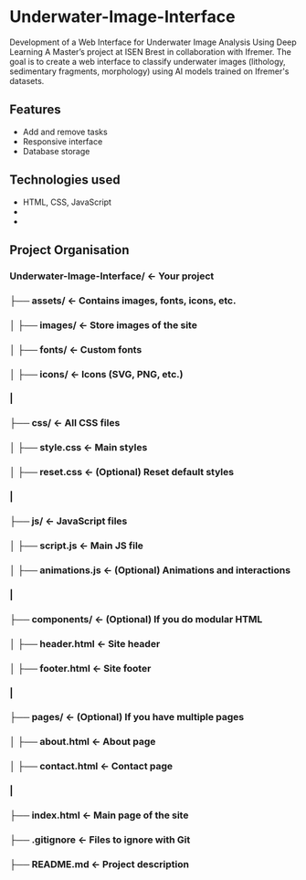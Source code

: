 # Underwater-Image-Interface
Development of a Web Interface for Underwater Image Analysis Using Deep Learning A Master’s project at ISEN Brest in collaboration with Ifremer. The goal is to create a web interface to classify underwater images (lithology, sedimentary fragments, morphology) using AI models trained on Ifremer's datasets.

## Features
-  Add and remove tasks
-  Responsive interface
-  Database storage

##  Technologies used
- HTML, CSS, JavaScript
- 
- 

## Project Organisation
### Underwater-Image-Interface/  <- Your project
### ├── assets/                 <- Contains images, fonts, icons, etc.
### │   ├── images/             <- Store images of the site
### │   ├── fonts/              <- Custom fonts
### │   ├── icons/              <- Icons (SVG, PNG, etc.)
### |
### ├── css/                    <- All CSS files
### │   ├── style.css              <- Main styles
### │   ├── reset.css              <- (Optional) Reset default styles
### |
### ├── js/                     <- JavaScript files
### │   ├── script.js              <- Main JS file
### │   ├── animations.js          <- (Optional) Animations and interactions
### |
### ├── components/              <- (Optional) If you do modular HTML
### │   ├── header.html            <- Site header
### │   ├── footer.html            <- Site footer
### |
### ├── pages/                   <- (Optional) If you have multiple pages
### │   ├── about.html             <- About page
### │   ├── contact.html           <- Contact page
### |
### ├── index.html               <- Main page of the site
### ├── .gitignore               <- Files to ignore with Git
### ├── README.md                <- Project description
